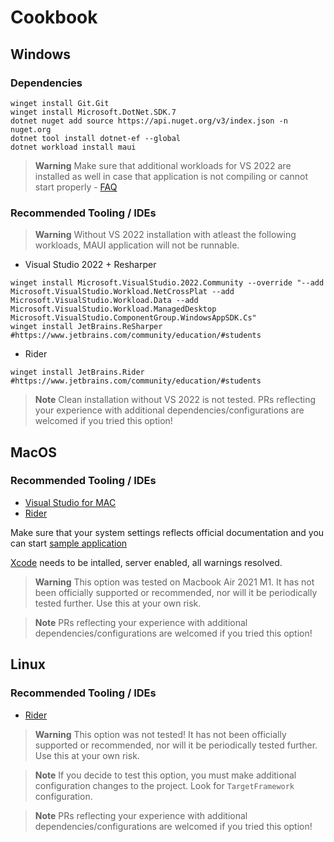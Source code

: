 # Cookbook

## Windows

### Dependencies

```pwsh
winget install Git.Git
winget install Microsoft.DotNet.SDK.7
dotnet nuget add source https://api.nuget.org/v3/index.json -n nuget.org
dotnet tool install dotnet-ef --global
dotnet workload install maui
```

> **Warning** Make sure that additional workloads for VS 2022 are installed as well in case that application is not compiling or cannot start properly - [FAQ](https://github.com/nesfit/ICS/wiki/Projekt-CookBook-nelze-vůbec-spustit)

### Recommended Tooling / IDEs

> **Warning** Without VS 2022 installation with atleast the following workloads, MAUI application will not be runnable.

- Visual Studio 2022 + Resharper
```
winget install Microsoft.VisualStudio.2022.Community --override "--add Microsoft.VisualStudio.Workload.NetCrossPlat --add Microsoft.VisualStudio.Workload.Data --add Microsoft.VisualStudio.Workload.ManagedDesktop Microsoft.VisualStudio.ComponentGroup.WindowsAppSDK.Cs"
winget install JetBrains.ReSharper #https://www.jetbrains.com/community/education/#students
```

- Rider
```
winget install JetBrains.Rider #https://www.jetbrains.com/community/education/#students
```

> **Note** Clean installation without VS 2022 is not tested. PRs reflecting your experience with additional dependencies/configurations are welcomed if you tried this option!

## MacOS

### Recommended Tooling / IDEs
- [Visual Studio for MAC](https://visualstudio.microsoft.com/vs/mac/)
- [Rider](https://www.jetbrains.com/rider/)

Make sure that your system settings reflects official documentation and you can start [sample application](https://learn.microsoft.com/en-us/dotnet/maui/macos/cli?view=net-maui-7.0)

[Xcode](https://apps.apple.com/us/app/xcode/id497799835?mt=12) needs to be intalled, server enabled, all warnings resolved.

> **Warning** This option was tested on Macbook Air 2021 M1. It has not been officially supported or recommended, nor will it be periodically tested further. Use this at your own risk.

> **Note** PRs reflecting your experience with additional dependencies/configurations are welcomed if you tried this option!

## Linux

### Recommended Tooling / IDEs
- [Rider](https://www.jetbrains.com/rider/)
  
> **Warning** This option was not tested! It has not been officially supported or recommended, nor will it be periodically tested further. Use this at your own risk.

> **Note** If you decide to test this option, you must make additional configuration changes to the project. Look for `TargetFramework` configuration.

> **Note** PRs reflecting your experience with additional dependencies/configurations are welcomed if you tried this option!
